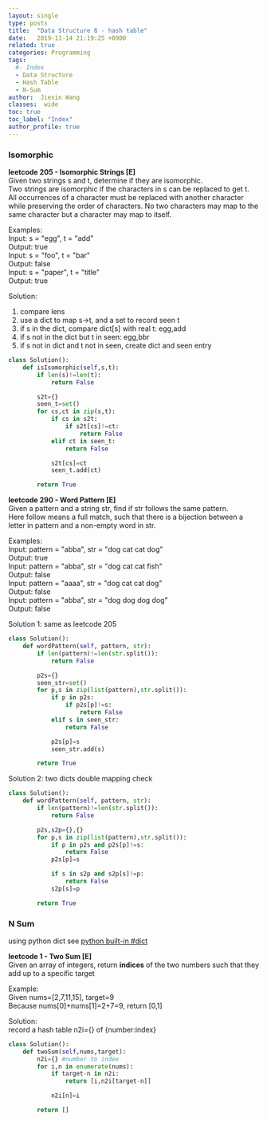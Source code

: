 ```yaml
---
layout: single
type: posts
title:  "Data Structure 8 - hash table"
date:   2019-11-14 21:19:25 +0900
related: true
categories: Programming
tags:
  #- Index
  - Data Structure
  - Hash Table
  - N-Sum
author:  Jiexin Wang
classes:  wide
toc: true
toc_label: "Index"
author_profile: true
---
```


### Isomorphic

**leetcode 205 - Isomorphic Strings [E]**  
Given two strings s and t, determine if they are isomorphic.  
Two strings are isomorphic if the characters in s can be replaced to get t.  
All occurrences of a character must be replaced with another character while preserving the order of characters. No two characters may map to the same character but a character may map to itself.  

Examples:  
Input: s = "egg", t = "add"  
Output: true  
Input: s = "foo", t = "bar"  
Output: false  
Input: s = "paper", t = "title"  
Output: true  

Solution:  
1. compare lens
2. use a dict to map s->t, and a set to record seen t  
3. if s in the dict, compare dict[s] with real t: egg,add  
4. if s not in the dict but t in seen: egg,bbr  
5. if s not in dict and t not in seen, create dict and seen entry   

```python
class Solution():
    def isIsomorphic(self,s,t):
        if len(s)!=len(t):
            return False

        s2t={}
        seen_t=set()
        for cs,ct in zip(s,t):
            if cs in s2t:
                if s2t[cs]!=ct:
                    return False
            elif ct in seen_t:
                return False

            s2t[cs]=ct
            seen_t.add(ct)

        return True
```

**leetcode 290 - Word Pattern [E]**  
Given a pattern and a string str, find if str follows the same pattern.  
Here follow means a full match, such that there is a bijection between a letter in pattern and a non-empty word in str.  

Examples:  
Input: pattern = "abba", str = "dog cat cat dog"  
Output: true  
Input: pattern = "abba", str = "dog cat cat fish"  
Output: false  
Input: pattern = "aaaa", str = "dog cat cat dog"  
Output: false  
Input: pattern = "abba", str = "dog dog dog dog"  
Output: false  

Solution 1: same as leetcode 205  

```python
class Solution():
    def wordPattern(self, pattern, str):
        if len(pattern)!=len(str.split()):
            return False

        p2s={}
        seen_str=set()
        for p,s in zip(list(pattern),str.split()):
            if p in p2s:
                if p2s[p]!=s:
                    return False
            elif s in seen_str:
                return False

            p2s[p]=s
            seen_str.add(s)

        return True
```

Solution 2: two dicts double mapping check  

```python
class Solution():
    def wordPattern(self, pattern, str):
        if len(pattern)!=len(str.split()):
            return False

        p2s,s2p={},{}
        for p,s in zip(list(pattern),str.split()):
            if p in p2s and p2s[p]!=s:
                return False
            p2s[p]=s

            if s in s2p and s2p[s]!=p:
                return False
            s2p[s]=p

        return True
```

### N Sum

using python dict see [python built-in #dict](https://ha5ha6.github.io/judy_blog/programming/2019/11/12/data-structrue-python-builtin.html#dict-)

**leetcode 1 - Two Sum [E]**  
Given an array of integers, return **indices** of the two numbers such that they add up to a specific target  

Example:  
Given nums=[2,7,11,15], target=9  
Because nums[0]+nums[1]=2+7=9, return [0,1]  

Solution:  
record a hash table n2i={} of {number:index}  

```python
class Solution():
    def twoSum(self,nums,target):
        n2i={} #number to index
        for i,n in enumerate(nums):
            if target-n in n2i:
                return [i,n2i[target-n]]

            n2i[n]=i

        return []
```   
